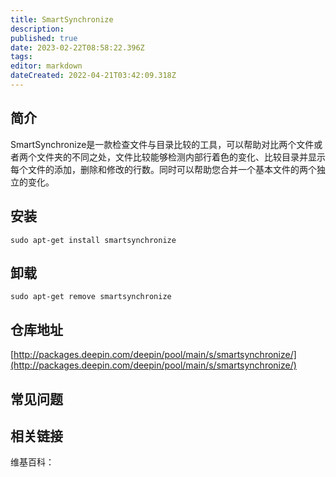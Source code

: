 ```yaml
---
title: SmartSynchronize
description: 
published: true
date: 2023-02-22T08:58:22.396Z
tags: 
editor: markdown
dateCreated: 2022-04-21T03:42:09.318Z
---
```


## 简介

SmartSynchronize是一款检查文件与目录比较的工具，可以帮助对比两个文件或者两个文件夹的不同之处，文件比较能够检测内部行着色的变化、比较目录并显示每个文件的添加，删除和修改的行数。同时可以帮助您合并一个基本文件的两个独立的变化。

## 安装

`sudo apt-get install smartsynchronize`

## 卸载

`sudo apt-get remove smartsynchronize`

## 仓库地址

[http://packages.deepin.com/deepin/pool/main/s/smartsynchronize/](http://packages.deepin.com/deepin/pool/main/s/smartsynchronize/)

## 常见问题

## 相关链接

维基百科：
